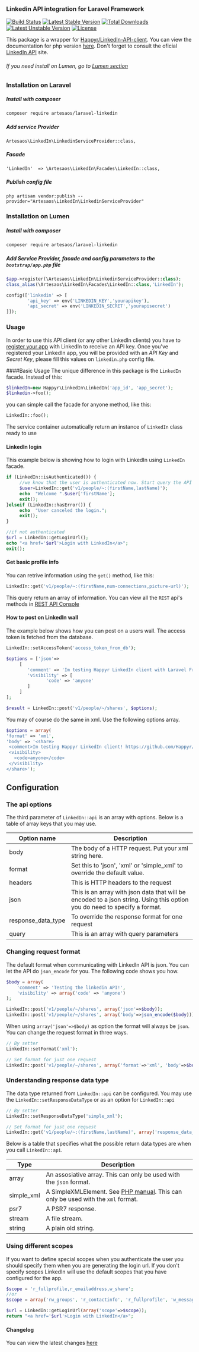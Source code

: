 ### Linkedin API integration for Laravel Framework
[![Build Status](https://travis-ci.org/artesaos/laravel-linkedin.svg?branch=master)](https://travis-ci.org/artesaos/laravel-linkedin) [![Latest Stable Version](https://poser.pugx.org/artesaos/laravel-linkedin/v/stable)](https://packagist.org/packages/artesaos/laravel-linkedin) [![Total Downloads](https://poser.pugx.org/artesaos/laravel-linkedin/downloads)](https://packagist.org/packages/artesaos/laravel-linkedin) [![Latest Unstable Version](https://poser.pugx.org/artesaos/laravel-linkedin/v/unstable)](https://packagist.org/packages/artesaos/laravel-linkedin) [![License](https://poser.pugx.org/artesaos/laravel-linkedin/license)](https://packagist.org/packages/artesaos/laravel-linkedin)

This package is a wrapper for [Happyr/LinkedIn-API-client](https://github.com/Happyr/LinkedIn-API-client).
You can view the documentation for php version [here](https://github.com/Happyr/LinkedIn-API-client/blob/master/Readme.md). Don't forget to consult the oficial [LinkedIn API](https://developer.linkedin.com/) site.

###### If you need install on Lumen, go to [Lumen section](#installation-on-lumen)

### Installation on Laravel

##### Install with composer
```bash
composer require artesaos/laravel-linkedin
```

##### Add service Provider
```
Artesaos\LinkedIn\LinkedinServiceProvider::class,
```

##### Facade
```
'LinkedIn'  => \Artesaos\LinkedIn\Facades\LinkedIn::class,
```

##### Publish config file
```
php artisan vendor:publish --provider="Artesaos\LinkedIn\LinkedinServiceProvider"
```

### Installation on Lumen

##### Install with composer
```bash
composer require artesaos/laravel-linkedin
```

##### Add Service Provider, facade and config parameters to the `bootstrap/app.php` file
```php
$app->register(\Artesaos\LinkedIn\LinkedinServiceProvider::class);
class_alias(\Artesaos\LinkedIn\Facades\LinkedIn::class,'LinkedIn');

config(['linkedin' => [
        'api_key' => env('LINKEDIN_KEY','yourapikey'),
        'api_secret' => env('LINKEDIN_SECRET','yourapisecret')
]]);
```

### Usage

In order to use this API client (or any other LinkedIn clients) you have to [register your app](https://www.linkedin.com/developer/apps) 
with LinkedIn to receive an API key. Once you've registered your LinkedIn app, you will be provided with
an *API Key* and *Secret Key*, please fill this values on `linkedin.php` config file.

####Basic Usage
The unique difference in this package is the `LinkedIn` facade. Instead of this:
```php
$linkedIn=new Happyr\LinkedIn\LinkedIn('app_id', 'app_secret');
$linkedin->foo();
```
you can simple call the facade for anyone method, like this:
```php
LinkedIn::foo();
```
The service container automatically return an instance of `LinkedIn` class ready to use

#### LinkedIn login

This example below is showing how to login with LinkedIn using `LinkedIn` facade.

```php 
if (LinkedIn::isAuthenticated()) {
     //we know that the user is authenticated now. Start query the API
     $user=LinkedIn::get('v1/people/~:(firstName,lastName)');
     echo  "Welcome ".$user['firstName'];
     exit();
}elseif (LinkedIn::hasError()) {
     echo  "User canceled the login.";
     exit();
}

//if not authenticated
$url = LinkedIn::getLoginUrl();
echo "<a href='$url'>Login with LinkedIn</a>";
exit();
```


#### Get basic profile info
You can retrive information using the `get()` method, like this:
```php
LinkedIn::get('v1/people/~:(firstName,num-connections,picture-url)');
```
This query return an array of information. You can view all the `REST` api's methods in [REST API Console](https://apigee.com/console/linkedin)

#### How to post on LinkedIn wall

The example below shows how you can post on a users wall. The access token is fetched from the database. 

```php
LinkedIn::setAccessToken('access_token_from_db');

$options = ['json'=>
     [
        'comment' => 'Im testing Happyr LinkedIn client with Laravel Framework! https://github.com/artesaos/laravel-linkedin',
        'visibility' => [
               'code' => 'anyone'
        ]
     ]
];

$result = LinkedIn::post('v1/people/~/shares', $options);
```


You may of course do the same in xml. Use the following options array.
```php
$options = array(
'format' => 'xml',
'body' => '<share>
 <comment>Im testing Happyr LinkedIn client! https://github.com/Happyr/LinkedIn-API-client</comment>
 <visibility>
   <code>anyone</code>
 </visibility>
</share>');
```

## Configuration

### The api options

The third parameter of `LinkedIn::api` is an array with options. Below is a table of array keys that you may use. 

| Option name | Description
| ----------- | -----------
| body | The body of a HTTP request. Put your xml string here. 
| format | Set this to 'json', 'xml' or 'simple_xml' to override the default value.
| headers | This is HTTP headers to the request
| json | This is an array with json data that will be encoded to a json string. Using this option you do need to specify a format. 
| response_data_type | To override the response format for one request 
| query | This is an array with query parameters



### Changing request format

The default format when communicating with LinkedIn API is json. You can let the API do `json_encode` for you. 
The following code shows you how. 

```php
$body = array(
    'comment' => 'Testing the linkedin API!',
    'visibility' => array('code' => 'anyone')
);

LinkedIn::post('v1/people/~/shares', array('json'=>$body));
LinkedIn::post('v1/people/~/shares', array('body'=>json_encode($body)));
```

When using `array('json'=>$body)` as option the format will always be `json`. You can change the request format in three ways.

```php
// By setter
LinkedIn::setFormat('xml');

// Set format for just one request
LinkedIn::post('v1/people/~/shares', array('format'=>'xml', 'body'=>$body));
```


### Understanding response data type

The data type returned from `LinkedIn::api` can be configured. You may use the
`LinkedIn::setResponseDataType` or as an option for `LinkedIn::api`

```php
// By setter
LinkedIn::setResponseDataType('simple_xml');

// Set format for just one request
LinkedIn::get('v1/people/~:(firstName,lastName)', array('response_data_type'=>'psr7'));

```

Below is a table that specifies what the possible return data types are when you call `LinkedIn::api`.

| Type | Description
| ------ | ------------
| array | An assosiative array. This can only be used with the `json` format.
| simple_xml | A SimpleXMLElement. See [PHP manual](http://php.net/manual/en/class.simplexmlelement.php). This can only be used with the `xml` format.
| psr7 | A PSR7 response.
| stream | A file stream.
| string | A plain old string.

### Using different scopes

If you want to define special scopes when you authenticate the user you should specify them when you are generating the 
login url. If you don't specify scopes LinkedIn will use the default scopes that you have configured for the app.  

```php
$scope = 'r_fullprofile,r_emailaddress,w_share';
//or 
$scope = array('rw_groups', 'r_contactinfo', 'r_fullprofile', 'w_messages');

$url = LinkedIn::getLoginUrl(array('scope'=>$scope));
return "<a href='$url'>Login with LinkedIn</a>";
```

#### Changelog

You can view the latest changes [here](https://github.com/artesaos/laravel-linkedin/blob/master/CHANGELOG.md)

